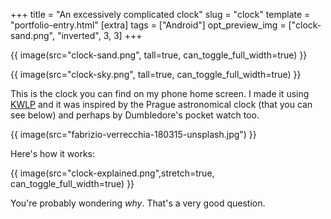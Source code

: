 +++
title = "An excessively complicated clock"
slug = "clock"
template = "portfolio-entry.html"
[extra]
tags = ["Android"]
opt_preview_img = ["clock-sand.png", "inverted", 3, 3]
+++

{{ image(src="clock-sand.png", tall=true, can_toggle_full_width=true) }}

{{ image(src="clock-sky.png", tall=true, can_toggle_full_width=true) }}

This is the clock you can find on my phone home screen. I made it using [KWLP](https://play.google.com/store/apps/details?id=org.kustom.wallpaper&hl=en_GB) and it was inspired by the Prague astronomical clock (that you can see below) and perhaps by Dumbledore's pocket watch too.

{{ image(src="fabrizio-verrecchia-180315-unsplash.jpg") }}

Here's how it works:

{{ image(src="clock-explained.png",stretch=true, can_toggle_full_width=true) }}

You're probably wondering *why*. That's a very good question.
